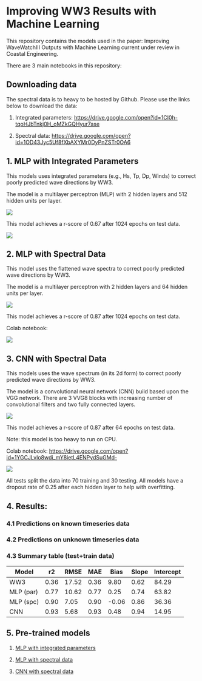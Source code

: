 # Improving WW3 Results with Machine Learning

This repository contains the models used in the paper: Improving WaveWatchIII Outputs with Machine Learning current under review in Coastal Engineering.

There are 3 main notebooks in this repository:

## Downloading data

The spectral data is to heavy to be hosted by Github. Please use the links below to download the data:

1. Integrated parameters: https://drive.google.com/open?id=1CI0h-tqoHJbTnkj0H_oMZkGQHyur7ase

2. Spectral data: https://drive.google.com/open?id=1OD43Jyc5Uf8fXbAXYMr0DyPnZSTr0OA6

## 1. MLP with Integrated Parameters

This models uses integrated parameters (e.g., Hs, Tp, Dp, Winds) to correct poorly predicted wave directions by WW3.

The model is a multilayer perceptron (MLP) with 2 hidden layers and 512 hidden units per layer.

![](plots/arc_mlp_wavepar.png)

This model achieves a r-score of 0.67 after 1024 epochs on test data.

![](plots/results_mlp_wavepar.png)

## 2. MLP with Spectral Data

This model uses the flattened wave spectra to correct poorly predicted wave directions by WW3.

The model is a multilayer perceptron with 2 hidden layers and 64 hidden units per layer.

![](plots/arc_mlp_spc.png)

This model achieves a r-score of 0.87 after 1024 epochs on test data.

Colab notebook:

![](plots/results_mlp_spc.png)

## 3. CNN with Spectral Data

This models uses the wave spectrum (in its 2d form) to correct poorly predicted wave directions by WW3.

The model is a convolutional neural network (CNN) build based upon the VGG network. There are 3 VVG8 blocks with increasing number of convolutional filters and two fully connected layers.

![](plots/arc_cnn_spc.png)

This model achieves a r-score of 0.87 after 64 epochs on test data.

Note: this model is too heavy to run on CPU.

Colab notebook: https://drive.google.com/open?id=1YGCJLvlo8wdi_mY8ietL4ENPydSuGMd-

![](plots/results_cnn_spc.png)

All tests split the data into 70  training and 30 testing. All models have a dropout rate of 0.25 after each hidden layer to help with overfitting.

## 4. Results:

### 4.1 Predictions on known timeseries data


### 4.2 Predictions on unknown timeseries data

### 4.3 Summary table (test+train data)

| Model     | r2   | RMSE  | MAE  | Bias  | Slope | Intercept |
|-----------|------|-------|------|-------|-------|-----------|
| WW3       | 0.36 | 17.52 | 0.36 | 9.80  | 0.62  | 84.29     |
| MLP (par) | 0.77 | 10.62 | 0.77 | 0.25  | 0.74  | 63.82     |
| MLP (spc) | 0.90 | 7.05  | 0.90 | -0.06 | 0.86  | 36.36     |
| CNN       | 0.93 | 5.68  | 0.93 | 0.48  | 0.94  | 14.95     |

## 5. Pre-trained models

1. [MLP with integrated parameters](pre-trained\MLP.h5)

2. [MLP with spectral data](pre-trained\SPC_MLP.h5)

3. [CNN with spectral data](pre-trained\CNN.h5)
